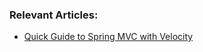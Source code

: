 ### Relevant Articles:
- [Quick Guide to Spring MVC with Velocity](http://www.baeldung.com/spring-mvc-with-velocity)
